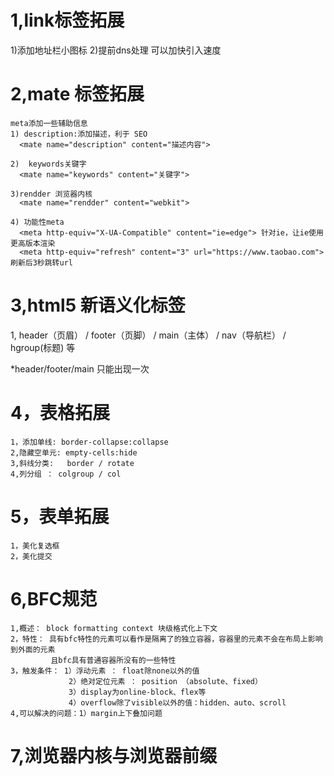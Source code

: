 


# 1,link标签拓展
  1)添加地址栏小图标
    <link rel='icon' type="/image/x-icon" href="图标地址">
  2)提前dns处理
    <link rel="dns-prefetch" href="">
    可以加快引入速度

# 2,mate 标签拓展
    meta添加一些辅助信息
    1) description:添加描述，利于 SEO
      <mate name="description" content="描述内容">

    2)  keywords关键字
      <mate name="keywords" content="关键字">

    3)rendder 浏览器内核
      <mate name="rendder" content="webkit">

    4) 功能性meta
      <meta http-equiv="X-UA-Compatible" content="ie=edge"> 针对ie，让ie使用更高版本渲染
      <meta http-equiv="refresh" content="3" url="https://www.taobao.com">  刷新后3秒跳转url

# 3,html5 新语义化标签
  1, header（页眉） / footer（页脚） / main（主体） / nav（导航栏） / hgroup(标题) 等

  *header/footer/main 只能出现一次

# 4，表格拓展
    1，添加单线: border-collapse:collapse
    2,隐藏空单元: empty-cells:hide
    3,斜线分类:   border / rotate
    4,列分组 ： colgroup / col

# 5，表单拓展
    1，美化复选框
    2，美化提交
  
# 6,BFC规范
    1,概述： block formatting context 块级格式化上下文
    2，特性： 具有bfc特性的元素可以看作是隔离了的独立容器，容器里的元素不会在布局上影响到外面的元素
             且bfc具有普通容器所没有的一些特性
    3，触发条件： 1）浮动元素 ： float除none以外的值
                 2）绝对定位元素 ： position （absolute、fixed）
                 3）display为online-block、flex等
                 4）overflow除了visible以外的值：hidden、auto、scroll
    4,可以解决的问题：1）margin上下叠加问题

# 7,浏览器内核与浏览器前缀
    